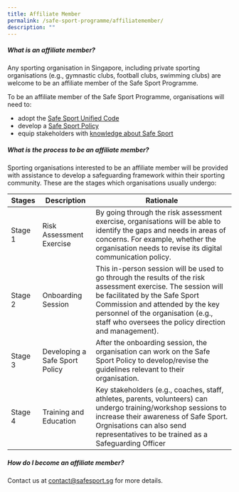 ```yaml
---
title: Affiliate Member
permalink: /safe-sport-programme/affiliatemember/
description: ""
---
```

##### **What is an affiliate member?**

Any sporting organisation in Singapore, including private sporting organisations (e.g., gymnastic clubs, football clubs, swimming clubs) are welcome to be an affiliate member of the Safe Sport Programme. 

To be an affiliate member of the Safe Sport Programme, organisations will need to:
* adopt the [Safe Sport Unified Code](https://www.safesport.sg/files/Safe%20Sport%20Unified%20Code%20v4.pdf)
* develop a [Safe Sport Policy](https://www.safesport.sg/policy-and-advocacy/resources/) 
* equip stakeholders with [knowledge about Safe Sport](https://www.safesport.sg/training-and-education/awareness-module/)

##### **What is the process to be an affiliate member?**

Sporting organisations interested to be an affiliate member will be provided with assistance to develop a safeguarding framework within their sporting community. These are the stages which organisations usually undergo: 

<table>
	<thead>
		<tr><th> Stages </th>
		<th> Description </th>
		<th> Rationale </th>
	</tr></thead>
	<tbody>
		<tr>
			<td> Stage 1 </td>
			<td> Risk Assessment Exercise </td>
			<td> By going through the risk assessment exercise, organisations will be able to identify the gaps and needs in areas of concerns. For example, whether the organisation needs to revise its digital communication policy.</td>
		</tr>
		<tr>
			<td> Stage 2 </td>
			<td> Onboarding Session </td>
			<td> This in-person session will be used to go through the results of the risk assessment exercise. The session will be facilitated by the Safe Sport Commission and attended by the key personnel of the organisation (e.g., staff who oversees the policy direction and management).</td>
			</tr>
		<tr>
			<td> Stage 3 </td>
			<td> Developing a Safe Sport Policy </td>
			<td> After the onboarding session, the organisation can work on the Safe Sport Policy to develop/revise the guidelines relevant to their organisation.</td>
			</tr>
		<tr>
			<td> Stage 4 </td>
			<td> Training and Education </td>
			<td> Key stakeholders (e.g., coaches, staff, athletes, parents, volunteers) can undergo training/workshop sessions to increase their awareness of Safe Sport.<br>Orgnisations can also send representatives to be trained as a Safeguarding Officer<br></td>
			</tr>
	</tbody></table>

##### **How do I become an affiliate member?**

Contact us at&nbsp;[contact@safesport.sg](mailto:contact@safesport.sg)&nbsp;for more details.
